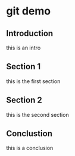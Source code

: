 # git demo

## Introduction

this is an intro

## Section 1

this is the first section

## Section 2

this is the second section

## Conclustion

this is a conclusion
